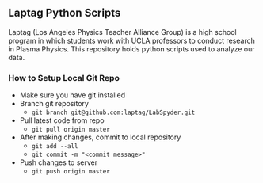 Laptag Python Scripts
----------------------------
Laptag (Los Angeles Physics Teacher Alliance Group)
is a high school program in which students work
with UCLA professors to conduct research in Plasma
Physics. This repository holds python scripts
used to analyze our data.

### How to Setup Local Git Repo
 * Make sure you have git installed
 * Branch git repository
    * `git branch git@github.com:laptag/LabSpyder.git`
 * Pull latest code from repo
    * `git pull origin master`
 * After making changes, commit to local repository
    * `git add --all`
    * `git commit -m "<commit message>"`
 * Push changes to server
    * `git push origin master`
